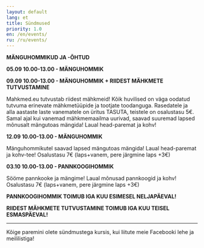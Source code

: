 ```yaml
---
layout: default
lang: et
title: Sündmused
priority: 1.0
en: /en/events/
ru: /ru/events/
---
```


**MÄNGUHOMMIKUD JA -ÕHTUD**

**05.09 10.00-13.00 - MÄNGUHOMMIK**

**09.09 10.00-13.00 - MÄNGUHOMMIK + RIIDEST MÄHKMETE TUTVUSTAMINE**

Mahkmed.eu tutvustab riidest mähkmeid! Kõik huvilised on väga oodatud tutvuma erinevate mähkmetüüpide ja tootjate toodanguga. Rasedatele ja alla aastaste laste vanematele on üritus TASUTA, teistele on osalustasu 5€. Samal ajal kui vanemad mähkmemaailma uurivad, saavad suuremad lapsed mõnusalt mängutoas mängida! Laual head-paremat ja kohv!

**12.09 10.00-13.00 - MÄNGUHOMMIK**

Mänguhommikutel saavad lapsed mängutoas mängida! Laual head-paremat ja kohv-tee!
Osalustasu 7€ (laps+vanem, pere järgmine laps +3€)

**03.10 10.00-13.00 - PANNKOOGIHOMMIK**

Sööme pannkooke ja mängime! Laual mõnusad pannkoogid ja kohv!
Osalustasu 7€ (laps+vanem, pere järgmine laps +3€)


**PANNKOOGIHOMMIK TOIMUB IGA KUU ESIMESEL NELJAPÄEVAL!**

**RIIDEST MÄHKMETE TUTVUSTAMINE TOIMUB IGA KUU TEISEL ESMASPÄEVAL!**

***

Kõige paremini olete sündmustega kursis, kui liitute meie Facebooki lehe ja meililistiga!
